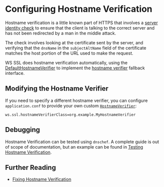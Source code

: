 <!--- Copyright (C) 2009-2015 Typesafe Inc. <http://www.typesafe.com> -->
# Configuring Hostname Verification

Hostname verification is a little known part of HTTPS that involves a [server identity check](http://tools.ietf.org/search/rfc2818#section-3.1) to ensure that the client is talking to the correct server and has not been redirected by a man in the middle attack.

The check involves looking at the certificate sent by the server, and verifying that the `dnsName` in the `subjectAltName` field of the certificate matches the host portion of the URL used to make the request.

WS SSL does hostname verification automatically, using the [DefaultHostnameVerifier](api/scala/index.html#play.api.libs.ws.ssl.DefaultHostnameVerifier) to implement the [hostname verifier](http://docs.oracle.com/javase/7/docs/technotes/guides/security/jsse/JSSERefGuide.html#HostnameVerifier) fallback interface.

## Modifying the Hostname Verifier

If you need to specify a different hostname verifier, you can configure `application.conf` to provide your own custom [`HostnameVerifier`](http://docs.oracle.com/javase/7/docs/api/javax/net/ssl/HostnameVerifier.html):

```
ws.ssl.hostnameVerifierClass=org.example.MyHostnameVerifier
```

## Debugging

Hostname Verification can be tested using `dnschef`.  A complete guide is out of scope of documentation, but an example can be found in [Testing Hostname Verification](http://tersesystems.com/2014/03/31/testing-hostname-verification/).

## Further Reading

* [Fixing Hostname Verification](http://tersesystems.com/2014/03/23/fixing-hostname-verification/)
